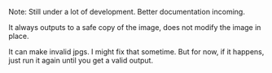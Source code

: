 
Note: Still under a lot of development. Better documentation incoming.

It always outputs to a safe copy of the image, does not modify the image in place.

It can make invalid jpgs. I might fix that sometime. But for now, if it happens, just run it again until you get a valid output.


